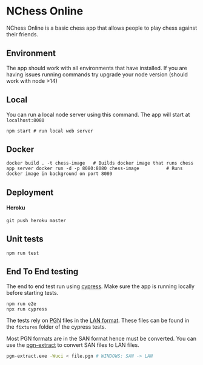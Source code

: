 # NChess Online

NChess Online is a basic chess app that allows people to play chess against their friends.

## Environment

The app should work with all environments that have installed. If you are having issues running commands try upgrade your node version (should work with node >14)
## Local

You can run a local node server using this command. The app will start at ```localhost:8080```

``npm start # run local web server
``

## Docker

``
docker build . -t chess-image   # Builds docker image that runs chess app server
docker run -d -p 8080:8080 chess-image          # Runs docker image in background on port 8080
``

## Deployment
#### Heroku
``git push heroku master
``

## Unit tests

``npm run test
``

## End To End testing

The end to end test run using [cypress](https://www.cypress.io/). Make sure the app is running locally before starting tests.

```
npm run e2e
npx run cypress
```

The tests rely on [PGN](https://en.wikipedia.org/wiki/Portable_Game_Notation) files in the [LAN format](https://en.wikipedia.org/wiki/Algebraic_notation_(chess)).
These files can be found in the ```fixtures``` folder of the cypress tests.

Most PGN formats are in the SAN format hence must be converted.
You can use the [pgn-extract](https://www.cs.kent.ac.uk/people/staff/djb/pgn-extract/) to convert SAN files to LAN files.

```bash
pgn-extract.exe -Wuci < file.pgn # WINDOWS: SAN -> LAN
```


